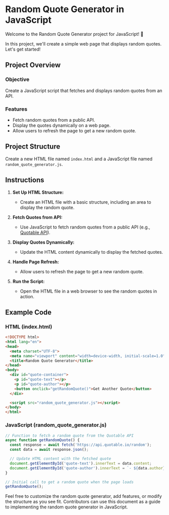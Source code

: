 # Random Quote Generator in JavaScript

Welcome to the Random Quote Generator project for JavaScript! 🚀

In this project, we'll create a simple web page that displays random quotes. Let's get started!

## Project Overview

### Objective

Create a JavaScript script that fetches and displays random quotes from an API.

### Features

- Fetch random quotes from a public API.
- Display the quotes dynamically on a web page.
- Allow users to refresh the page to get a new random quote.

## Project Structure

Create a new HTML file named `index.html` and a JavaScript file named `random_quote_generator.js`.

## Instructions

1. **Set Up HTML Structure:**
   - Create an HTML file with a basic structure, including an area to display the random quote.

2. **Fetch Quotes from API:**
   - Use JavaScript to fetch random quotes from a public API (e.g., [Quotable API](https://api.quotable.io/random)).

3. **Display Quotes Dynamically:**
   - Update the HTML content dynamically to display the fetched quotes.

4. **Handle Page Refresh:**
   - Allow users to refresh the page to get a new random quote.

5. **Run the Script:**
   - Open the HTML file in a web browser to see the random quotes in action.

## Example Code

### HTML (index.html)

```html
<!DOCTYPE html>
<html lang="en">
<head>
  <meta charset="UTF-8">
  <meta name="viewport" content="width=device-width, initial-scale=1.0">
  <title>Random Quote Generator</title>
</head>
<body>
  <div id="quote-container">
    <p id="quote-text"></p>
    <p id="quote-author"></p>
    <button onclick="getRandomQuote()">Get Another Quote</button>
  </div>

  <script src="random_quote_generator.js"></script>
</body>
</html>
```

### JavaScript (random_quote_generator.js)

```js
// Function to fetch a random quote from the Quotable API
async function getRandomQuote() {
  const response = await fetch('https://api.quotable.io/random');
  const data = await response.json();

  // Update HTML content with the fetched quote
  document.getElementById('quote-text').innerText = data.content;
  document.getElementById('quote-author').innerText = `- ${data.author}`;
}

// Initial call to get a random quote when the page loads
getRandomQuote();
```

Feel free to customize the random quote generator, add features, or modify the structure as you see fit. Contributors can use this document as a guide to implementing the random quote generator in JavaScript.
